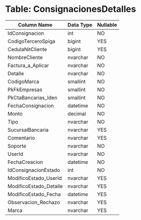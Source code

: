 # Table: ConsignacionesDetalles

| Column Name | Data Type | Nullable |
|-------------|-----------|----------|
| IdConsignacion | int | NO |
| CodigoTerceroSpiga | bigint | YES |
| CedulaNitCliente | bigint | YES |
| NombreCliente | nvarchar | NO |
| Factura_a_Aplicar | nvarchar | NO |
| Detalle | nvarchar | NO |
| CodigoMarca | smallint | NO |
| PkFkEmpresas | smallint | NO |
| PkCtaBancarias_Iden | smallint | NO |
| FechaConsignacion | datetime | NO |
| Monto | decimal | NO |
| Tipo | nvarchar | NO |
| SucursalBancaria | nvarchar | YES |
| Comentario | nvarchar | YES |
| Soporte | nvarchar | NO |
| UserId | nvarchar | NO |
| FechaCreacion | datetime | NO |
| IdConsignacionEstado | int | NO |
| ModificoEstado_UserId | nvarchar | YES |
| ModificoEstado_Detalle | nvarchar | YES |
| ModificoEstado_Fecha | datetime | YES |
| Observacion_Rechazo | nvarchar | YES |
| Marca | nvarchar | YES |
